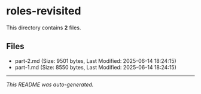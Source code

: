 # roles-revisited

This directory contains **2** files.

## Files

- part-2.md (Size: 9501 bytes, Last Modified: 2025-06-14 18:24:15)
- part-1.md (Size: 8550 bytes, Last Modified: 2025-06-14 18:24:15)

---
*This README was auto-generated.*
